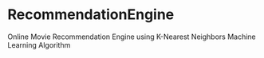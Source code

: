 # RecommendationEngine
Online Movie Recommendation Engine using K-Nearest Neighbors Machine Learning Algorithm
